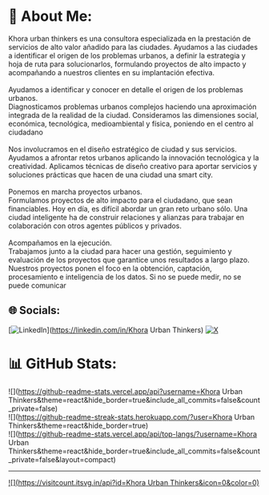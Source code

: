# 💫 About Me:
Khora urban thinkers es una consultora especializada en la prestación de servicios de alto valor añadido para las ciudades. Ayudamos a las ciudades a identificar el origen de los problemas urbanos, a definir la estrategia y hoja de ruta para solucionarlos, formulando proyectos de alto impacto y acompañando a nuestros clientes en su implantación efectiva. <br><br>Ayudamos a identificar y conocer en detalle el origen de los problemas urbanos.<br>Diagnosticamos problemas urbanos complejos haciendo una aproximación integrada de la realidad de la ciudad. Consideramos las dimensiones social, económica, tecnológica, medioambiental y física, poniendo en el centro al ciudadano<br><br>Nos involucramos en el diseño estratégico de ciudad  y sus servicios.<br>Ayudamos a afrontar retos urbanos aplicando la innovación tecnológica y  la creatividad. Aplicamos técnicas de diseño creativo para aportar servicios y soluciones prácticas que hacen de una ciudad una smart city.<br><br>Ponemos en marcha proyectos urbanos. <br>Formulamos proyectos de alto impacto para el ciudadano, que sean financiables. Hoy en día, es difícil abordar un gran reto urbano sólo. Una ciudad inteligente ha de construir relaciones y alianzas para trabajar en colaboración con otros agentes públicos y privados.<br><br>Acompañamos en la ejecución.<br>Trabajamos junto a la ciudad para hacer una gestión, seguimiento y evaluación de los proyectos que garantice unos resultados a largo plazo. Nuestros proyectos ponen el foco en la obtención, captación, procesamiento e inteligencia de los datos. Si no se puede medir, no se puede comunicar


## 🌐 Socials:
[![LinkedIn](https://img.shields.io/badge/LinkedIn-%230077B5.svg?logo=linkedin&logoColor=white)](https://linkedin.com/in/Khora Urban Thinkers) [![X](https://img.shields.io/badge/X-black.svg?logo=X&logoColor=white)](https://x.com/khoraurban) 
# 📊 GitHub Stats:
![](https://github-readme-stats.vercel.app/api?username=Khora Urban Thinkers&theme=react&hide_border=true&include_all_commits=false&count_private=false)<br/>
![](https://github-readme-streak-stats.herokuapp.com/?user=Khora Urban Thinkers&theme=react&hide_border=true)<br/>
![](https://github-readme-stats.vercel.app/api/top-langs/?username=Khora Urban Thinkers&theme=react&hide_border=true&include_all_commits=false&count_private=false&layout=compact)

---
[![](https://visitcount.itsvg.in/api?id=Khora Urban Thinkers&icon=0&color=0)](https://visitcount.itsvg.in)

<!-- Proudly created with GPRM ( https://gprm.itsvg.in ) -->

